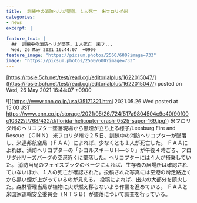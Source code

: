 ```yaml
---
title:  訓練中の消防ヘリが墜落、１人死亡　米フロリダ州  
categories:
- news
excerpt: |
  
feature_text: |
  ##  訓練中の消防ヘリが墜落、１人死亡　米フ...
  Wed, 26 May 2021 16:44:07  +0900
feature_image: "https://picsum.photos/2560/600?image=733"
image: "https://picsum.photos/2560/600?image=733"
---
```


[https://rosie.5ch.net/test/read.cgi/editorialplus/1622015047/](https://rosie.5ch.net/test/read.cgi/editorialplus/1622015047/)
posted on Wed, 26 May 2021 16:44:07  +0900

<!--more-->

![](https://www.cnn.co.jp/usa/35171321.html 2021.05.26 Wed posted at 15:00 JST [https://www.cnn.co.jp/storage/2021/05/26/724f517a9804504c9e40f90f00c10322/t/768/432/d/florida-helicopter-crash-0525-super-169.jpg)](https://www.cnn.co.jp/storage/2021/05/26/724f517a9804504c9e40f90f00c10322/t/768/432/d/florida-helicopter-crash-0525-super-169.jpg)) 米フロリダ州のヘリコプター墜落現場から黒煙が立ち上る様子/Leesburg Fire and Rescue （ＣＮＮ） 米フロリダ州で２５日、訓練中の消防ヘリコプターが墜落し、米連邦航空局（ＦＡＡ）によれば、少なくとも１人が死亡した。 ＦＡＡによれば、消防ヘリコプターの「シコルスキーＵＨ—６０」が午後４時ごろ、フロリダ州リーズバーグの空港近くに墜落した。ヘリコプターには４人が搭乗していた。 消防当局のフェイスブックのページによれば、生存者の居場所は確認されていないほか、１人の死亡が確認された。投稿された写真には空港の滑走路近くから黒い煙が上がっているのが見える。 投稿によれば、出火の大部分を鎮火した。森林管理当局が植物に火が燃え移らないよう作業を進めている。 ＦＡＡと米国家運輸安全委員会（ＮＴＳＢ）が墜落について調査を行っている。
